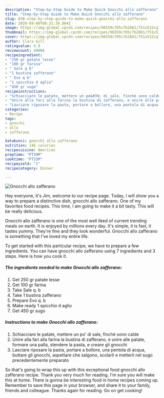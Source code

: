 ```yaml
---
description: "Step-by-Step Guide to Make Quick Gnocchi allo zafferano"
title: "Step-by-Step Guide to Make Quick Gnocchi allo zafferano"
slug: 838-step-by-step-guide-to-make-quick-gnocchi-allo-zafferano
date: 2020-09-08T08:31:39.864Z
image: https://img-global.cpcdn.com/recipes/96559c705c7b2881/751x532cq70/gnocchi-allo-zafferano-recipe-main-photo.jpg
thumbnail: https://img-global.cpcdn.com/recipes/96559c705c7b2881/751x532cq70/gnocchi-allo-zafferano-recipe-main-photo.jpg
cover: https://img-global.cpcdn.com/recipes/96559c705c7b2881/751x532cq70/gnocchi-allo-zafferano-recipe-main-photo.jpg
author: Clara Gill
ratingvalue: 4.9
reviewcount: 49008
recipeingredient:
- "250 gr patate lesse"
- "100 gr farina"
- " Sale q b"
- "1 bustina zafferano"
- " Evo q b"
- "1 spicchio d aglio"
- "450 gr sugo"
recipeinstructions:
- "Schiacciare le patate, mettere un po&#39; di sale, finché sono calde"
- "Unire alla fari alla farina la bustina di zafferano, e unire alle patate, formare una palla, stendere la pasta, e creare gli gnocchi"
- "Lasciare riposare la pasta, portare a bollore, una pentola di acqua, buttare gli gnocchi, aspettare che salgono, scolarli e metterli nel sugo precedentemente preparato"
categories:
- Recipe
tags:
- gnocchi
- allo
- zafferano

katakunci: gnocchi allo zafferano 
nutrition: 146 calories
recipecuisine: American
preptime: "PT39M"
cooktime: "PT33M"
recipeyield: "1"
recipecategory: Dinner

---
```



![Gnocchi allo zafferano](https://img-global.cpcdn.com/recipes/96559c705c7b2881/751x532cq70/gnocchi-allo-zafferano-recipe-main-photo.jpg)

Hey everyone, it's Jim, welcome to our recipe page. Today, I will show you a way to prepare a distinctive dish, gnocchi allo zafferano. One of my favorites food recipes. This time, I am going to make it a bit tasty. This will be really delicious.



Gnocchi allo zafferano is one of the most well liked of current trending meals on earth. It is enjoyed by millions every day. It's simple, it is fast, it tastes yummy. They're fine and they look wonderful. Gnocchi allo zafferano is something that I've loved my entire life.


To get started with this particular recipe, we have to prepare a few ingredients. You can have gnocchi allo zafferano using 7 ingredients and 3 steps. Here is how you cook it.

<!--inarticleads1-->

##### The ingredients needed to make Gnocchi allo zafferano:

1. Get 250 gr patate lesse
1. Get 100 gr farina
1. Take  Sale q. b
1. Take 1 bustina zafferano
1. Prepare  Evo q. b
1. Make ready 1 spicchio d aglio
1. Get 450 gr sugo




<!--inarticleads2-->

##### Instructions to make Gnocchi allo zafferano:

1. Schiacciare le patate, mettere un po&#39; di sale, finché sono calde
1. Unire alla fari alla farina la bustina di zafferano, e unire alle patate, formare una palla, stendere la pasta, e creare gli gnocchi
1. Lasciare riposare la pasta, portare a bollore, una pentola di acqua, buttare gli gnocchi, aspettare che salgono, scolarli e metterli nel sugo precedentemente preparato




So that's going to wrap this up with this exceptional food gnocchi allo zafferano recipe. Thank you very much for reading. I'm sure you will make this at home. There is gonna be interesting food in home recipes coming up. Remember to save this page in your browser, and share it to your family, friends and colleague. Thanks again for reading. Go on get cooking!
